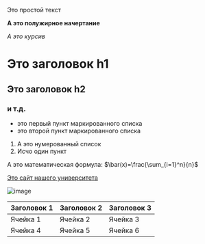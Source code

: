 Это простой текст

**А это полужирное начертание**

*А это курсив*

# Это заголовок h1

## Это заголовок h2

### и т.д.

- это первый пункт маркированного списка
- это второй пункт маркированного списка

1. А это нумерованный список
2. Исчо один пункт

А это математическая формула: $\bar(x)=\frac{\sum_{i=1}^n}{n}$

[Это сайт нашего университета](http://mguu.ru)

![image](https://fenolog.rgo.ru/sites/default/files/styles/full_width/public/user/13955/annahabarovagorodskoyobitatel-601300.jpg?itok=sIQ6aTma)

|Заголовок 1|Заголовок 2|Заголовок 3|
|-----------|-----------|-----------|
|Ячейка 1|Ячейка 2|Ячейка 3|
|Ячейка 4|Ячейка 5|Ячейка 6|
